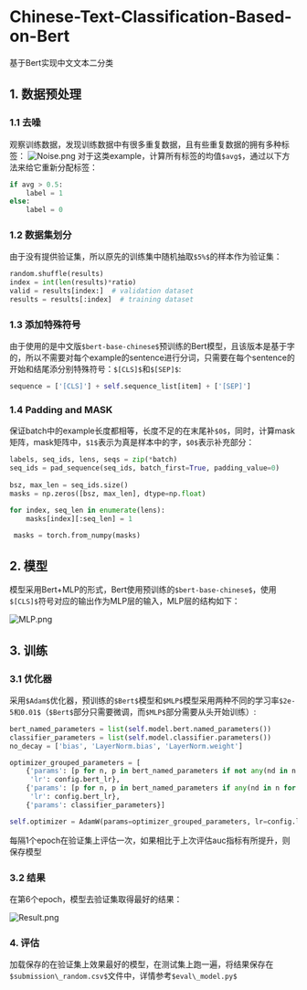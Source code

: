 # Chinese-Text-Classification-Based-on-Bert
基于Bert实现中文文本二分类

## 1. 数据预处理

### 1.1 去噪

观察训练数据，发现训练数据中有很多重复数据，且有些重复数据的拥有多种标签：
    ![Noise.png](http://note.youdao.com/yws/res/6763/WEBRESOURCE3c7dedd282fbfca770ad64d53e743f7f)
对于这类example，计算所有标签的均值`$avg$`，通过以下方法来给它重新分配标签：

```python
if avg > 0.5:
    label = 1
else:
    label = 0
```

### 1.2 数据集划分

由于没有提供验证集，所以原先的训练集中随机抽取`$5%$`的样本作为验证集：

```python
random.shuffle(results)
index = int(len(results)*ratio)
valid = results[index:]  # validation dataset
results = results[:index]  # training dataset 
```

### 1.3 添加特殊符号
由于使用的是中文版`$bert-base-chinese$`预训练的Bert模型，且该版本是基于字的，所以不需要对每个example的sentence进行分词，只需要在每个sentence的开始和结尾添分别特殊符号：`$[CLS]$`和`$[SEP]$`:

```python
sequence = ['[CLS]'] + self.sequence_list[item] + ['[SEP]']

```

### 1.4 Padding and MASK
保证batch中的example长度都相等，长度不足的在末尾补`$0$`，同时，计算mask矩阵，mask矩阵中，`$1$`表示为真是样本中的字，`$0$`表示补充部分：

```python
labels, seq_ids, lens, seqs = zip(*batch)
seq_ids = pad_sequence(seq_ids, batch_first=True, padding_value=0)
    
bsz, max_len = seq_ids.size()
masks = np.zeros([bsz, max_len], dtype=np.float)

for index, seq_len in enumerate(lens):
    masks[index][:seq_len] = 1

 masks = torch.from_numpy(masks)
```
## 2. 模型

模型采用Bert+MLP的形式，Bert使用预训练的`$bert-base-chinese$`，使用`$[CLS]$`符号对应的输出作为MLP层的输入，MLP层的结构如下：

![MLP.png](http://note.youdao.com/yws/res/6792/WEBRESOURCEa687a2bfc12e5e293719679bf87ec9f2)

## 3. 训练
### 3.1 优化器
采用`$Adam$`优化器，预训练的`$Bert$`模型和`$MLP$`模型采用两种不同的学习率`$2e-5和0.01$`（`$Bert$`部分只需要微调，而`$MLP$`部分需要从头开始训练）:

```python
bert_named_parameters = list(self.model.bert.named_parameters())
classifier_parameters = list(self.model.classifier.parameters())
no_decay = ['bias', 'LayerNorm.bias', 'LayerNorm.weight']

optimizer_grouped_parameters = [
    {'params': [p for n, p in bert_named_parameters if not any(nd in n for nd in no_decay)], 'weight_decay': 0.01,
     'lr': config.bert_lr},
    {'params': [p for n, p in bert_named_parameters if any(nd in n for nd in no_decay)], 'weight_decay': 0.0,
     'lr': config.bert_lr},
    {'params': classifier_parameters}]

self.optimizer = AdamW(params=optimizer_grouped_parameters, lr=config.lr)
```

每隔1个epoch在验证集上评估一次，如果相比于上次评估auc指标有所提升，则保存模型

### 3.2 结果
在第6个epoch，模型去验证集取得最好的结果：

![Result.png](http://note.youdao.com/yws/res/6830/WEBRESOURCEacfe136f07f2720dc4676b43c9c4c2a3)

### 4. 评估

加载保存的在验证集上效果最好的模型，在测试集上跑一遍，将结果保存在`$submission\_random.csv$`文件中，详情参考`$eval\_model.py$`


